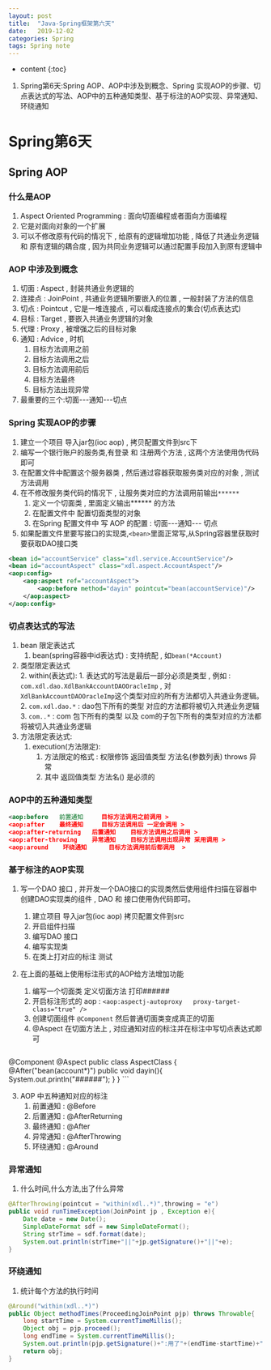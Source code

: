 ```yaml
---
layout: post
title:  "Java-Spring框架第六天"
date:   2019-12-02
categories: Spring
tags: Spring note
---
```


* content
{:toc}

1. Spring第6天:Spring AOP、AOP中涉及到概念、Spring 实现AOP的步骤、切点表达式的写法、AOP中的五种通知类型、基于标注的AOP实现、异常通知、环绕通知










# Spring第6天
## Spring AOP
### 什么是AOP
1. Aspect Oriented Programming : 面向切面编程或者面向方面编程 
2. 它是对面向对象的一个扩展 
3. 可以不修改原有代码的情况下 , 给原有的逻辑增加功能 , 降低了共通业务逻辑 和 原有逻辑的耦合度 , 因为共同业务逻辑可以通过配置手段加入到原有逻辑中

### AOP 中涉及到概念 
1. 切面 : Aspect , 封装共通业务逻辑的  
2. 连接点 : JoinPoint , 共通业务逻辑所要嵌入的位置 , 一般封装了方法的信息 
3. 切点 : Pointcut , 它是一堆连接点 , 可以看成连接点的集合(切点表达式)
4. 目标 : Target , 要嵌入共通业务逻辑的对象 
5. 代理 : Proxy , 被增强之后的目标对象 
6. 通知 : Advice , 时机
    1. 目标方法调用之前
    2. 目标方法调用之后
    3. 目标方法调用前后
    4. 目标方法最终
    5. 目标方法出现异常    
7. 最重要的三个:切面---通知---切点   

### Spring 实现AOP的步骤 
1. 建立一个项目 导入jar包(ioc aop) , 拷贝配置文件到src下 
2. 编写一个银行账户的服务类,有登录 和 注册两个方法 , 这两个方法使用伪代码即可 
3. 在配置文件中配置这个服务器类 , 然后通过容器获取服务类对应的对象 , 测试方法调用
4. 在不修改服务类代码的情况下 , 让服务类对应的方法调用前输出`******`
    1. 定义一个切面类 , 里面定义输出****** 的方法 
    2. 在配置文件中 配置切面类型的对象  
    3. 在Spring 配置文件中 写 AOP 的配置 : 切面---通知--- 切点
5. 如果配置文件里要写接口的实现类,`<bean>`里面正常写,从Spring容器里获取时要获取DAO接口类  

```xml
<bean id="accountService" class="xdl.service.AccountService"/>
<bean id="accountAspect" class="xdl.aspect.AccountAspect"/>
<aop:config>
    <aop:aspect ref="accountAspect">
        <aop:before method="dayin" pointcut="bean(accountService)"/>
    </aop:aspect>
</aop:config>
```

### 切点表达式的写法
1.  bean 限定表达式 
    1. bean(spring容器中id表达式) : 支持统配 , 如`bean(*Account)`  
2. 类型限定表达式  
    2. within(表达式): 
        1. 表达式的写法是最后一部分必须是类型 , 例如 : `com.xdl.dao.XdlBankAccountDAOOracleImp` , 对`XdlBankAccountDAOOracleImp`这个类型对应的所有方法都切入共通业务逻辑。
        2. `com.xdl.dao.*` : dao包下所有的类型  对应的方法都将被切入共通业务逻辑       
        3. `com..*` : com 包下所有的类型 以及 com的子包下所有的类型对应的方法都将被切入共通业务逻辑 
3. 方法限定表达式:
    1. execution(方法限定):
        1. 方法限定的格式 : 权限修饰 返回值类型 方法名(参数列表) throws 异常 
        2. 其中 返回值类型   方法名()  是必须的

### AOP中的五种通知类型

```xml
<aop:before   前置通知     目标方法调用之前调用 >
<aop:after    最终通知     目标方法调用后 一定会调用 >
<aop:after-returning   后置通知    目标方法调用之后调用 >   
<aop:after-throwing    异常通知    目标方法调用出现异常 采用调用 >
<aop:around    环绕通知      目标方法调用前后都调用  >
```

### 基于标注的AOP实现
1. 写一个DAO 接口 , 并开发一个DAO接口的实现类然后使用组件扫描在容器中创建DAO实现类的组件 , DAO 和 接口使用伪代码即可。
    1. 建立项目  导入jar包(ioc aop) 拷贝配置文件到src
    2. 开启组件扫描
    3. 编写DAO 接口 
    4. 编写实现类    
    5. 在类上打对应的标注 测试 
2. 在上面的基础上使用标注形式的AOP给方法增加功能 
    1. 编写一个切面类  定义切面方法 打印######
    2. 开启标注形式的 aop : `<aop:aspectj-autoproxy   proxy-target-class="true" />`
    3. 创建切面组件 `@Component` 然后普通切面类变成真正的切面
    4. @Aspect 在切面方法上 , 对应通知对应的标注并在标注中写切点表达式即可

    ```java
@Component
@Aspect
public class AspectClass {
    @After("bean(account*)")
    public void dayin(){
        System.out.println("######");
    }
}
    ```   

3. AOP 中五种通知对应的标注 
    1. 前置通知 : @Before
    2. 后置通知 : @AfterReturning 
    3. 最终通知 : @After
    4. 异常通知 : @AfterThrowing
    5. 环绕通知 : @Around

### 异常通知
1. 什么时间,什么方法,出了什么异常

```java
@AfterThrowing(pointcut = "within(xdl..*)",throwing = "e")
public void runTimeException(JoinPoint jp , Exception e){
    Date date = new Date();
    SimpleDateFormat sdf = new SimpleDateFormat();
    String strTime = sdf.format(date);
    System.out.println(strTime+"||"+jp.getSignature()+"||"+e);
}
```

### 环绕通知
1. 统计每个方法的执行时间

```java
@Around("within(xdl..*)")
public Object methodTimes(ProceedingJoinPoint pjp) throws Throwable{
    long startTime = System.currentTimeMillis();
    Object obj = pjp.proceed();
    long endTime = System.currentTimeMillis();
    System.out.println(pjp.getSignature()+":用了"+(endTime-startTime)+"毫秒");
    return obj;
}
```












